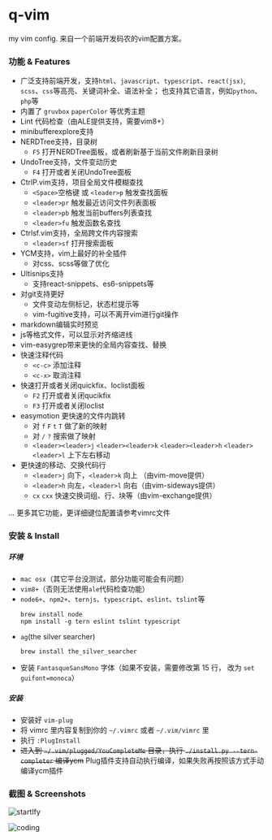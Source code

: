 q-vim
================
my vim config. 来自一个前端开发码农的vim配置方案。

### 功能 & Features
* 广泛支持前端开发，支持`html`、`javascript`、`typescript`、`react(jsx)`, `scss`、`css`等高亮、关键词补全、语法补全； 
也支持其它语言，例如`python`、`php`等
* 内置了 `gruvbox` `paperColor` 等优秀主题
* Lint 代码检查（由ALE提供支持，需要vim8+）
* minibufferexplore支持
* NERDTree支持，目录树
    * `F5` 打开NERDTree面板，或者刷新基于当前文件刷新目录树
* UndoTree支持，文件变动历史
    * `F4` 打开或者关闭UndoTree面板
* CtrlP.vim支持，项目全局文件模糊查找
    * `<Space>`空格键 或 `<leader>p` 触发查找面板
    * `<leader>pr` 触发最近访问文件列表面板
    * `<leader>pb` 触发当前buffers列表查找
    * `<leader>fu` 触发函数名查找
* Ctrlsf.vim支持，全局跨文件内容搜索
    * `<leader>sf` 打开搜索面板
* YCM支持，vim上最好的补全插件
    * 对css、scss等做了优化
* Ultisnips支持
    * 支持react-snippets、es6-snippets等
* 对git支持更好
    * 文件变动左侧标记，状态栏提示等
    * vim-fugitive支持，可以不离开vim进行git操作
* markdown编辑实时预览
* js等格式文件，可以显示对齐缩进线
* vim-easygrep带来更快的全局内容查找、替换
* 快速注释代码
    * `<c-c>` 添加注释
    * `<c-x>` 取消注释
* 快速打开或者关闭quickfix、loclist面板
    * `F2` 打开或者关闭qucikfix
    * `F3` 打开或者关闭loclist
* easymotion 更快速的文件内跳转
    * 对 `f` `F` `t` `T` 做了新的映射
    * 对 `/` `?` 搜索做了映射
    * `<leader><leader>j` `<leader><leader>k` `<leader><leader>h` `<leader><leader>l` 上下左右移动
* 更快速的移动、交换代码行
    * `<leader>j` 向下，`<leader>k` 向上 （由vim-move提供）
    * `<leader>h` 向左，`<leader>l` 向右（由vim-sideways提供）
    * `cx` `cxx` 快速交换词组、行、块等（由vim-exchange提供）


 ... 更多其它功能，更详细键位配置请参考vimrc文件

### 安装 & Install
##### 环境
 * `mac osx`（其它平台没测试，部分功能可能会有问题）
 * `vim8+`（否则无法使用`ale`代码检查功能）
 * `node6+`、`npm2+`、`ternjs`、`typescript`、`eslint`、`tslint`等
    ```
    brew install node
    npm install -g tern eslint tslint typescript
    ```
 * `ag`(the silver searcher) 
    ```
    brew install the_silver_searcher
    ```
 * 安装 `FantasqueSansMono` 字体（如果不安装，需要修改第 15 行， 改为 `set guifont=monoca`）

##### 安装
 * 安装好 `vim-plug` 
 * 将 vimrc 里内容复制到你的 `~/.vimrc` 或者 `~/.vim/vimrc` 里
 * 执行 `:PlugInstall`
 * ~~进入到 `~/.vim/plugged/YouCompleteMe` 目录，执行 `./install.py --tern-completer` 编译ycm~~ Plug插件支持自动执行编译，如果失败再按照该方式手动编译ycm插件


### 截图 & Screenshots
![startIfy](https://cloud.githubusercontent.com/assets/3774036/25426063/9016bcd4-2aa0-11e7-8f6a-769b655d386f.png)  

![coding](https://cloud.githubusercontent.com/assets/3774036/25426093/a21f62dc-2aa0-11e7-9a4c-2077f4480ce0.png)
